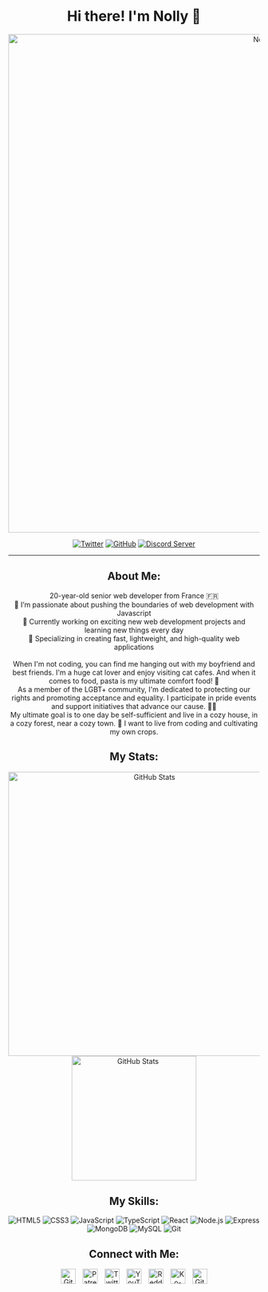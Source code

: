 <h1 align="center">Hi there! I'm Nolly 👋</h1>

<p align="center">
  <a href="https://thenolle.com/" target="_blank"><img src="https://readme-typing-svg.demolab.com?font=Fira+Code&weight=500&size=50&duration=2000&pause=100&color=EB87F7&center=true&vCenter=true&width=1000&height=50&lines=Nolly" alt="Nolly" width="1000"></a>
</p>

<p align="center">
  <a href="https://twitter.com/TheNolly_" target="_blank"><img src="https://img.shields.io/twitter/follow/TheNolly_?logo=twitter&style=for-the-badge" alt="Twitter"></a>
  <a href="https://github.com/thenolle" target="_blank"><img src="https://img.shields.io/github/followers/thenolle?label=Follow%20%40TheNolle&logo=github&style=for-the-badge" alt="GitHub"></a>
  <a href="https://discord.com/invite/86yVsMVN9z" target="_blank"><img src="https://img.shields.io/discord/1089982724158279933?label=Discord%20Server&logo=discord&style=for-the-badge" alt="Discord Server"></a>
</p>


---

<h2 align="center">About Me:</h2>
<p align="center">
    <span>20-year-old senior web developer from France 🇫🇷</span> <br>
    <span>🔭 I’m passionate about pushing the boundaries of web development with Javascript</span> <br>
    <span>🌱 Currently working on exciting new web development projects and learning new things every day</span> <br>
    <span>🚀 Specializing in creating fast, lightweight, and high-quality web applications</span> <br><br>
    <span>When I'm not coding, you can find me hanging out with my boyfriend and best friends. I'm a huge cat lover and enjoy visiting cat cafes. And when it comes to food, pasta is my ultimate comfort food! 🍝</span> <br>
    <span>As a member of the LGBT+ community, I'm dedicated to protecting our rights and promoting acceptance and equality. I participate in pride events and support initiatives that advance our cause. 🏳️‍🌈</span> <br>
    <span>My ultimate goal is to one day be self-sufficient and live in a cozy house, in a cozy forest, near a cozy town. 🏡 I want to live from coding and cultivating my own crops.</span>
</p>

<h2 align="center">My Stats:</h2>
<p align="center">
  <img src="https://github-readme-stats.vercel.app/api?username=thenolle&show_icons=true&theme=dark&rank_icon=github" alt="GitHub Stats" width="570">
  <img src="https://github-readme-stats.vercel.app/api/top-langs/?username=thenolle&theme=dark" alt="GitHub Stats" width="250">
</p>

<h2 align="center">My Skills:</h2>
<p align="center">
    <img src="https://img.shields.io/badge/-HTML5-E34F26?logo=html5&logoColor=white&style=for-the-badge" alt="HTML5">
    <img src="https://img.shields.io/badge/-CSS3-1572B6?logo=css3&logoColor=white&style=for-the-badge" alt="CSS3">
    <img src="https://img.shields.io/badge/-JavaScript-F7DF1E?logo=javascript&logoColor=white&style=for-the-badge" alt="JavaScript">
    <img src="https://img.shields.io/badge/-TypeScript-3178C6?logo=typescript&logoColor=white&style=for-the-badge" alt="TypeScript">
    <img src="https://img.shields.io/badge/-React-61DAFB?logo=react&logoColor=white&style=for-the-badge" alt="React">
    <img src="https://img.shields.io/badge/-Node.js-339933?logo=node.js&logoColor=white&style=for-the-badge" alt="Node.js">
    <img src="https://img.shields.io/badge/-Express-000000?logo=express&logoColor=white&style=for-the-badge" alt="Express">
    <img src="https://img.shields.io/badge/-MongoDB-47A248?logo=mongodb&logoColor=white&style=for-the-badge" alt="MongoDB">
    <img src="https://img.shields.io/badge/-MySQL-4479A1?logo=mysql&logoColor=white&style=for-the-badge" alt="MySQL">
    <img src="https://img.shields.io/badge/-Git-F05032?logo=git&logoColor=white&style=for-the-badge" alt="Git">
</p>

<h2 align="center">Connect with Me:</h2>
<p align="center">
  <a href="https://github.com/thenolle" title="Github"><img src="https://i.imgur.com/e3aTZ1z.png?maxwidth=123456789&shape=thumb&fidelity=high" alt="GitHub" height="30" style="margin-right: 10px"></a>
  <a href="https://patreon.com/_nolly" title="Patreon"><img src="https://i.imgur.com/Ku4CVJn.png?maxwidth=123456789&shape=thumb&fidelity=high" alt="Patreon" height="30" style="margin-right: 10px"></a>
  <a href="https://twitter.com/TheNolly_" title="Twitter"><img src="https://i.imgur.com/DdRTSa4.png?maxwidth=123456789&shape=thumb&fidelity=high" alt="Twitter" height="30" style="margin-right: 10px"></a>
  <a href="https://youtube.com/@_Nolly_" title="Youtube"><img src="https://i.imgur.com/TPcg1HX.png?maxwidth=123456789&shape=thumb&fidelity=high" alt="YouTube" height="30" style="margin-right: 10px"></a>
  <a href="https://reddit.com/user/TheNolle" title="Reddit"><img src="https://i.imgur.com/1PUYVf8.png?maxwidth=123456789&shape=thumb&fidelity=high" alt="Reddit" height="30" style="margin-right: 10px"></a>
  <a href="https://ko-fi.com/nolly__" title="Ko-Fi"><img src="https://i.imgur.com/ZDireqo.png?maxwidth=123456789&shape=thumb&fidelity=high" alt="Ko-Fi" height="30" style="margin-right: 10px"></a>
  <a href="https://github.com/sponsors/TheNolle" title="Github Sponsors"><img src="https://i.imgur.com/rzaW75O.png?maxwidth=123456789&shape=thumb&fidelity=high" alt="GitHub Sponsor" height="30"></a>
</p>
